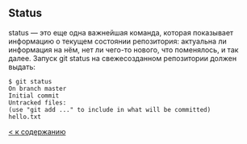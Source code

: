 ## Status

status — это еще одна важнейшая команда, которая показывает информацию о текущем состоянии репозитория: актуальна ли информация на нём, нет ли чего-то нового, что поменялось, и так далее. Запуск git status на  свежесозданном репозитории должен выдать:

```brush
$ git status
On branch master
Initial commit
Untracked files:
(use "git add ..." to include in what will be committed)
hello.txt
```

[< к содержанию](./readme.md)